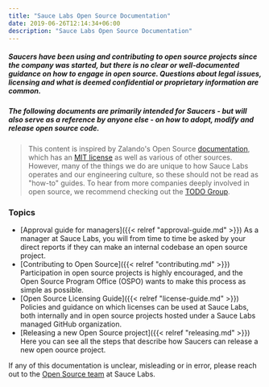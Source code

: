 ```yaml
---
title: "Sauce Labs Open Source Documentation"
date: 2019-06-26T12:14:34+06:00
description: "Sauce Labs Open Source Documentation"
---
```


##### Saucers have been using and contributing to open source projects since the company was started, but there is no clear or well-documented guidance on how to engage in open source. Questions about legal issues, licensing and what is deemed confidential or proprietary information are common.

##### The following documents are primarily intended for Saucers - but will also serve as a reference by anyone else - on how to adopt, modify and release open source code.

> This content is inspired by Zalando's Open Source [documentation](https://opensource.zalando.com/docs), which has an [MIT license](https://github.com/zalando/zalando.github.io/blob/master/LICENSE) as well as various of other sources. However, many of the things we do are unique to how Sauce Labs operates and our engineering culture, so these should not be read as "how-to" guides. To hear from more companies deeply involved in open source, we recommend checking out the [TODO Group](https://todogroup.org/).

### Topics

- [Approval guide for managers]({{< relref "approval-guide.md" >}}) As a manager at Sauce Labs, you will from time to time be asked by your direct reports if they can make an internal codebase an open source project.
- [Contributing to Open Source]({{< relref "contributing.md" >}}) Participation in open source projects is highly encouraged, and the Open Source Program Office (OSPO) wants to make this process as simple as possible.
- [Open Source Licensing Guide]({{< relref "license-guide.md" >}}) Policies and guidance on which licenses can be used at Sauce Labs, both internally and in open source projects hosted under a Sauce Labs managed GitHub organization.
- [Releasing a new Open Source project]({{< relref "releasing.md" >}}) Here you can see all the steps that describe how Saucers can release a new open oource project.

If any of this documentation is unclear, misleading or in error, please reach out to the [Open Source team](mailto:opensource@saucelabs.com) at Sauce Labs.
